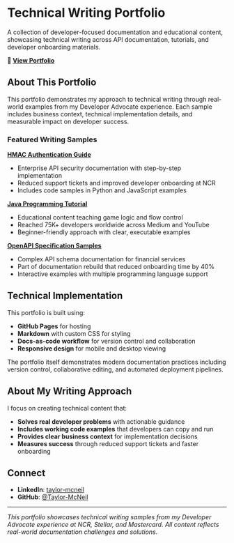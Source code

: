 # Technical Writing Portfolio

A collection of developer-focused documentation and educational content, showcasing technical writing across API documentation, tutorials, and developer onboarding materials.

**🔗 [View Portfolio](https://taylor-mcneil.github.io/technical-writing-portfolio/)**

## About This Portfolio

This portfolio demonstrates my approach to technical writing through real-world examples from my Developer Advocate experience. Each sample includes business context, technical implementation details, and measurable impact on developer success.

### Featured Writing Samples

**[HMAC Authentication Guide](https://taylor-mcneil.github.io/technical-writing-portfolio/hmac-auth-guide/)**
- Enterprise API security documentation with step-by-step implementation
- Reduced support tickets and improved developer onboarding at NCR
- Includes code samples in Python and JavaScript examples

**[Java Programming Tutorial](https://taylor-mcneil.github.io/technical-writing-portfolio/java-tutorial/)**
- Educational content teaching game logic and flow control
- Reached 75K+ developers worldwide across Medium and YouTube
- Beginner-friendly approach with clear, executable examples

**[OpenAPI Specification Samples](https://taylor-mcneil.github.io/technical-writing-portfolio/api-docs-blockchain/index.html)**
- Complex API schema documentation for financial services
- Part of documentation rebuild that reduced onboarding time by 40%
- Interactive examples with multiple programming language support

## Technical Implementation

This portfolio is built using:
- **GitHub Pages** for hosting
- **Markdown** with custom CSS for styling
- **Docs-as-code workflow** for version control and collaboration
- **Responsive design** for mobile and desktop viewing

The portfolio itself demonstrates modern documentation practices including version control, collaborative editing, and automated deployment pipelines.

## About My Writing Approach

I focus on creating technical content that:
- **Solves real developer problems** with actionable guidance
- **Includes working code examples** that developers can copy and run
- **Provides clear business context** for implementation decisions
- **Measures success** through reduced support tickets and faster onboarding

## Connect

- **LinkedIn**: [taylor-mcneil](https://linkedin.com/in/taylor-mcneil)
- **GitHub**: [@Taylor-McNeil](https://github.com/Taylor-McNeil)
---

*This portfolio showcases technical writing samples from my Developer Advocate experience at NCR, Stellar, and Mastercard. All content reflects real-world documentation challenges and solutions.*
